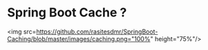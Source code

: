 # Spring Boot Cache ? 
<img src=https://github.com/rasitesdmr/SpringBoot-Caching/blob/master/images/caching.png="100%" height="75%"/>
